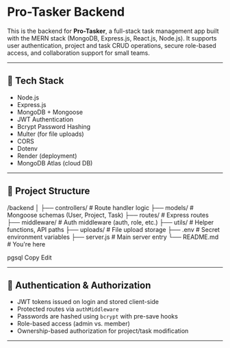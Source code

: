 # Pro-Tasker Backend

This is the backend for **Pro-Tasker**, a full-stack task management app built with the MERN stack (MongoDB, Express.js, React.js, Node.js).
It supports user authentication, project and task CRUD operations, secure role-based access, and collaboration support for small teams.

---

## 🔧 Tech Stack

- Node.js
- Express.js
- MongoDB + Mongoose
- JWT Authentication
- Bcrypt Password Hashing
- Multer (for file uploads)
- CORS
- Dotenv
- Render (deployment)
- MongoDB Atlas (cloud DB)

---

## 📁 Project Structure

/backend
│
├── controllers/ # Route handler logic
├── models/ # Mongoose schemas (User, Project, Task)
├── routes/ # Express routes
├── middleware/ # Auth middleware (auth, role, etc.)
├── utils/ # Helper functions, API paths
├── uploads/ # File upload storage
├── .env # Secret environment variables
├── server.js # Main server entry
└── README.md # You're here

pgsql
Copy
Edit

---

## 🔐 Authentication & Authorization

- JWT tokens issued on login and stored client-side
- Protected routes via `authMiddleware`
- Passwords are hashed using `bcrypt` with pre-save hooks
- Role-based access (admin vs. member)
- Ownership-based authorization for project/task modification

---
